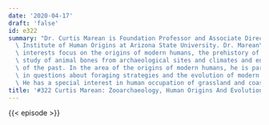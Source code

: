 ```yaml
---
date: '2020-04-17'
draft: 'false'
id: e322
summary: "Dr. Curtis Marean is Foundation Professor and Associate Director at the\
  \ Institute of Human Origins at Arizona State University. Dr. Marean\u2019s research\
  \ interests focus on the origins of modern humans, the prehistory of Africa, the\
  \ study of animal bones from archaeological sites and climates and environments\
  \ of the past. In the area of the origins of modern humans, he is particularly interested\
  \ in questions about foraging strategies and the evolution of modern human behavior.\
  \ He has a special interest in human occupation of grassland and coastal ecosystems."
title: '#322 Curtis Marean: Zooarchaeology, Human Origins And Evolution'
---
```

{{< episode >}}
